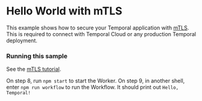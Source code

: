 # Hello World with mTLS

This example shows how to secure your Temporal application with [mTLS](https://docs.temporal.io/security/#encryption-in-transit-with-mtls).
This is required to connect with Temporal Cloud or any production Temporal deployment.

### Running this sample

See the [mTLS tutorial](https://legacy-documentation-sdks.temporal.io/typescript/security/#mtls-tutorial).

On step 8, run `npm start` to start the Worker.
On step 9, in another shell, enter `npm run workflow` to run the Workflow. It should print out `Hello, Temporal!`

